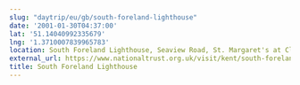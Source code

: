 ```yaml
---
slug: "daytrip/eu/gb/south-foreland-lighthouse"
date: '2001-01-30T04:37:00'
lat: '51.14040992335679'
lng: '1.3710007839965783'
location: South Foreland Lighthouse, Seaview Road, St. Margaret's at Cliffe, Dover, Kent, CT15 6HP, United Kingdom
external_url: https://www.nationaltrust.org.uk/visit/kent/south-foreland-lighthouse
title: South Foreland Lighthouse
---
```



